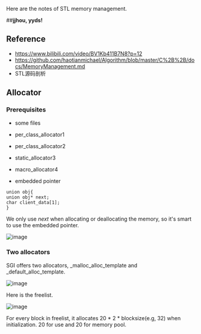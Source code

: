 

Here are the notes of STL memory management.

##**jjhou, yyds!**

## Reference
- https://www.bilibili.com/video/BV1Kb411B7N8?p=12
- https://github.com/haotianmichael/Algorithm/blob/master/C%2B%2B/docs/MemoryManagement.md
- STL源码剖析



## Allocator
### Prerequisites
- some files
- per_class_allocator1
- per_class_allocator2
- static_allocator3
- macro_allocator4

- embedded pointer
```
union obj{
union obj* next;
char client_data[1];
}
```
We only use _next_ when allocating or deallocating the memory, so it's smart to use the embedded pointer.


![image](https://github.com/Tyronezzz/CPP-STL/blob/master/images/alloc1.png)


### Two allocators
SGI offers two allocators, _malloc_alloc_template and _default_alloc_template.

![image](https://github.com/Tyronezzz/CPP-STL/blob/master/images/alloc2.png)


Here is the freelist.

![image](https://github.com/Tyronezzz/CPP-STL/blob/master/images/alloc3.png)

For every block in freelist, it allocates 20 * 2 * blocksize(e.g, 32) when initialization. 20 for use and 20 for memory pool.




